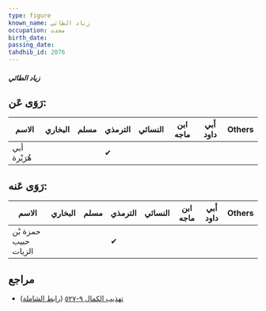 ```yaml
---
type: figure
known_name: زياد الطائي
occupation: محدث
birth_date:
passing_date:
tahdhib_id: 2076
---
```

##### زياد الطائي

## رَوَى عَن:
| الاسم        | البخاري | مسلم | الترمذي | النسائي | ابن ماجه | أبي داود | Others |
| ------------ | ------- | ---- | ------- | ------- | -------- | -------- | ------ |
| أبي هُرَيْرة |         |      | ✔       |         |          |          |        |
## رَوَى عَنه:
| الاسم                | البخاري | مسلم | الترمذي | النسائي | ابن ماجه | أبي داود | Others |
| -------------------- | ------- | ---- | ------- | ------- | -------- | -------- | ------ |
| حمزة بْن حبيب الزيات |         |      | ✔       |         |          |          |        |
## مراجع
- [تهذيب الكمال ٩-٥٢٧](obsidian://open?vault=Tahdhib-al-Kamal&file=Figures/٢٠٧٦-زياد%20الطائي) ([رابط الشاملة](https://shamela.ws/book/3722/4767))